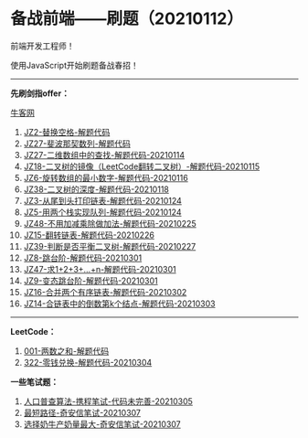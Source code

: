 <!--
 * @Author: Ran
 * @Date: 2021-01-24 20:19:58
 * @LastEditors: Ran
 * @LastEditTime: 2021-03-07 14:07:23
 * @FilePath: \JZoffer\README.md
 * @Description: 
-->
# 备战前端——刷题（20210112）

前端开发工程师！

使用JavaScript开始刷题备战春招！

------

**先刷剑指offer：**

[牛客网](https://www.nowcoder.com/ta/coding-interviews)

1. [JZ2-替换空格-解题代码](./JZ2-替换空格.js)
2. [JZ27-斐波那契数列-解题代码](./JZ27-斐波那契数列.js)
3. [JZ27-二维数组中的查找-解题代码-20210114](./JZ1-二维数组中的查找.js)
4. [JZ18-二叉树的镜像（LeetCode翻转二叉树）-解题代码-20210115](./JZ18-二叉树的镜像.js)
5. [JZ6-旋转数组的最小数字-解题代码-20210116](./JZ6-旋转数组的最小数字.js)
6. [JZ38-二叉树的深度-解题代码-20210118](./JZ38-二叉树的深度.js)
7. [JZ3-从尾到头打印链表-解题代码-20210124](./JZ3-从尾到头打印链表.js)
8. [JZ5-用两个栈实现队列-解题代码-20210124](./JZ5-用两个栈实现队列.js)
9. [JZ48-不用加减乘除做加法-解题代码-20210225](./JZ48-不用加减乘除做加法.js)
10. [JZ15-翻转链表-解题代码-20210226](./JZ15-反转链表.js)
11. [JZ39-判断是否平衡二叉树-解题代码-20210227](./JZ39-平衡二叉树.js)
12. [JZ8-跳台阶-解题代码-20210301](./JZ8-跳台阶.js)
13. [JZ47-求1+2+3+...+n-解题代码-20210301](./JZ47-求1+2+3+...+n.js)
14. [JZ9-变态跳台阶-解题代码-20210301](./JZ9-变态跳台阶.js)
15. [JZ16-合并两个有序链表-解题代码-20210302](./JZ16-合并两个有序链表.js)
16. [JZ14-合链表中的倒数第k个结点-解题代码-20210303](./JZ14-链表的倒数第k个结点.js)




------

**LeetCode：**

1. [001-两数之和-解题代码](./LC01-twoSum.js)
2. [322-零钱兑换-解题代码-20210304](./LC322-零钱兑换.js)

**一些笔试题：**

1. [人口普查算法-携程笔试-代码未完善-20210305](./XC-人口普查算法.js)
2. [最短路径-奇安信笔试-20210307](./QAX-最短路径问题.js)
3. [选择奶牛产奶量最大-奇安信笔试-20210307](./QAX-奶牛产牛奶问题.js)